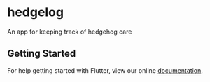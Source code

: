 # hedgelog

An app for keeping track of hedgehog care

## Getting Started

For help getting started with Flutter, view our online
[documentation](https://flutter.io/).

